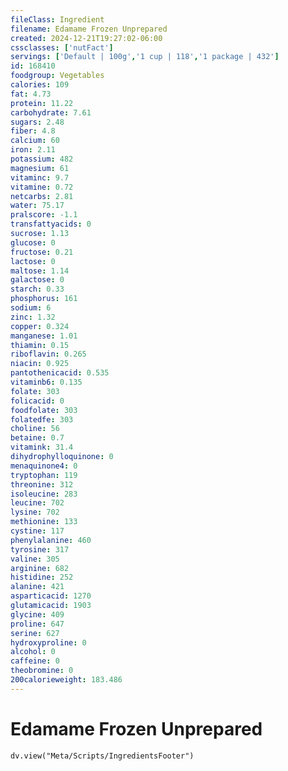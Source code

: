 ```yaml
---
fileClass: Ingredient
filename: Edamame Frozen Unprepared
created: 2024-12-21T19:27:02-06:00
cssclasses: ['nutFact']
servings: ['Default | 100g','1 cup | 118','1 package | 432']
id: 168410
foodgroup: Vegetables
calories: 109
fat: 4.73
protein: 11.22
carbohydrate: 7.61
sugars: 2.48
fiber: 4.8
calcium: 60
iron: 2.11
potassium: 482
magnesium: 61
vitaminc: 9.7
vitamine: 0.72
netcarbs: 2.81
water: 75.17
pralscore: -1.1
transfattyacids: 0
sucrose: 1.13
glucose: 0
fructose: 0.21
lactose: 0
maltose: 1.14
galactose: 0
starch: 0.33
phosphorus: 161
sodium: 6
zinc: 1.32
copper: 0.324
manganese: 1.01
thiamin: 0.15
riboflavin: 0.265
niacin: 0.925
pantothenicacid: 0.535
vitaminb6: 0.135
folate: 303
folicacid: 0
foodfolate: 303
folatedfe: 303
choline: 56
betaine: 0.7
vitamink: 31.4
dihydrophylloquinone: 0
menaquinone4: 0
tryptophan: 119
threonine: 312
isoleucine: 283
leucine: 702
lysine: 702
methionine: 133
cystine: 117
phenylalanine: 460
tyrosine: 317
valine: 305
arginine: 682
histidine: 252
alanine: 421
asparticacid: 1270
glutamicacid: 1903
glycine: 409
proline: 647
serine: 627
hydroxyproline: 0
alcohol: 0
caffeine: 0
theobromine: 0
200calorieweight: 183.486
---
```


# Edamame Frozen Unprepared

```dataviewjs
dv.view("Meta/Scripts/IngredientsFooter")
```